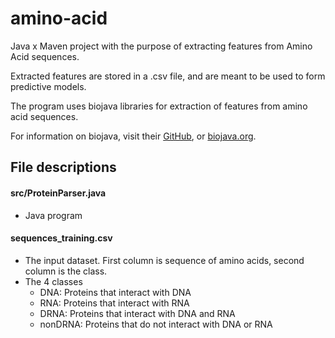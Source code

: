 # amino-acid


Java x Maven project with the purpose of extracting features from Amino Acid sequences.

Extracted features are stored in a .csv file, and are meant to be used to form predictive models.

The program uses biojava libraries for extraction of features from amino acid sequences.

For information on biojava, visit their [GitHub](https://github.com/biojava), or [biojava.org](https://biojava.org/).


## File descriptions

#### src/ProteinParser.java
- Java program
#### sequences_training.csv 
 - The input dataset. First column is sequence of amino acids, second column is the class. 
 - The 4 classes
   - DNA: Proteins that interact with DNA
   - RNA: Proteins that interact with RNA 
   - DRNA: Proteins that interact with DNA and RNA
   - nonDRNA: Proteins that do not interact with DNA or RNA
